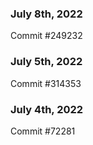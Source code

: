 ### July 8th, 2022

Commit #249232

### July 5th, 2022

Commit #314353


### July 4th, 2022

Commit #72281
